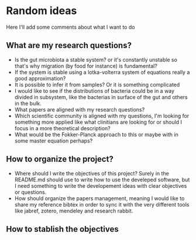 # Random ideas
Here I'll add some comments about what I want to do

## What are my research questions?
- Is the gut microbiota a stable system? or it's constantly unstable so that's why migration (by food for instance) is fundamental?
- If the system is stable using a lotka-volterra system of equations really a good approximation?
- It is possible to infer it from samples? Or it is something complicated
- I would like to see if the distributions of bacteria could be in a way divided in subsystem, like the bacterias in surface of the gut and others in the bulk.
- What papers are aligned with my research questions?
- Which scientific community is aligned with my questions, I'm looking for something more applied like what clinitians are looking for or should I focus in a more theoretical description?
- What would be the Fokker-Planck approach to this or maybe with in some master equation perhaps?

## How to organize the project?

- Where should I write the objectives of this project? Surely in the README.md should use to write how to use the develeped software, but I need something to write the developement ideas with clear objectives or questions.
- How should organize the papers management, meaning I would like to share my reference bibtex in order to sync it with the very different tools like jabref, zotero, mendeley and research rabbit.

## How to stablish the objectives



